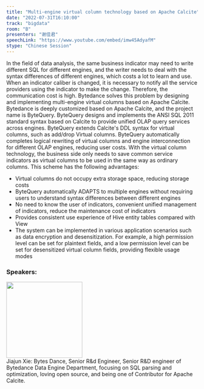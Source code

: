 ```yaml
---
title: "Multi-engine virtual column technology based on Apache Calcite"
date: "2022-07-31T16:10:00"
track: "bigdata"
room: "B"
presenters: "谢佳君"
speechLink: "https://www.youtube.com/embed/imw45AdyafM"
stype: "Chinese Session"
---
```

In the field of data analysis, the same business indicator may need to write different SQL for different engines, and the writer needs to deal with the syntax differences of different engines, which costs a lot to learn and use. When an indicator caliber is changed, it is necessary to notify all the service providers using the indicator to make the change. Therefore, the communication cost is high. Bytedance solves this problem by designing and implementing multi-engine virtual columns based on Apache Calcite.
Bytedance is deeply customized based on Apache Calcite, and the project name is ByteQuery. ByteQuery designs and implements the ANSI SQL 2011 standard syntax based on Calcite to provide unified OLAP query services across engines. ByteQuery extends Calcite's DDL syntax for virtual columns, such as add/drop Virtual columns. ByteQuery automatically completes logical rewriting of virtual columns and engine interconnection for different OLAP engines, reducing user costs. With the virtual column technology, the business side only needs to save common service indicators as virtual columns to be used in the same way as ordinary columns. This scheme has the following advantages:
- Virtual columns do not occupy extra storage space, reducing storage costs
- ByteQuery automatically ADAPTS to multiple engines without requiring users to understand syntax differences between different engines
- No need to know the user of indicators, convenient unified management of indicators, reduce the maintenance cost of indicators
- Provides consistent use experience of Hive entity tables compared with View
- The system can be implemented in various application scenarios such as data encryption and desensitization. For example, a high permission level can be set for plaintext fields, and a low permission level can be set for desensitized virtual column fields, providing flexible usage modes
 ### Speakers: 
 <img src="images/speaker/1187.png" width="200" /><br>Jiajun Xie: Bytes Dance, Senior R&d Engineer, Senior R&D engineer of Bytedance Data Engine Department, focusing on SQL parsing and optimization, loving open source, and being one of Contributor for Apache Calcite.

 